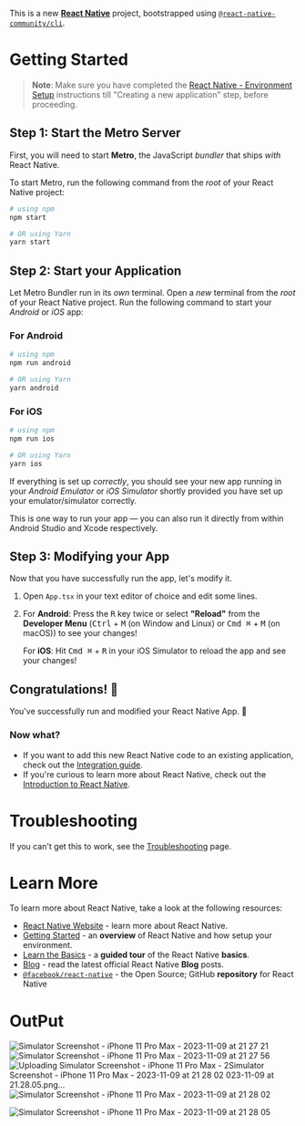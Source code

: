 This is a new [**React Native**](https://reactnative.dev) project, bootstrapped using [`@react-native-community/cli`](https://github.com/react-native-community/cli).

# Getting Started

>**Note**: Make sure you have completed the [React Native - Environment Setup](https://reactnative.dev/docs/environment-setup) instructions till "Creating a new application" step, before proceeding.

## Step 1: Start the Metro Server

First, you will need to start **Metro**, the JavaScript _bundler_ that ships _with_ React Native.

To start Metro, run the following command from the _root_ of your React Native project:

```bash
# using npm
npm start

# OR using Yarn
yarn start
```

## Step 2: Start your Application

Let Metro Bundler run in its _own_ terminal. Open a _new_ terminal from the _root_ of your React Native project. Run the following command to start your _Android_ or _iOS_ app:

### For Android

```bash
# using npm
npm run android

# OR using Yarn
yarn android
```

### For iOS

```bash
# using npm
npm run ios

# OR using Yarn
yarn ios
```

If everything is set up _correctly_, you should see your new app running in your _Android Emulator_ or _iOS Simulator_ shortly provided you have set up your emulator/simulator correctly.

This is one way to run your app — you can also run it directly from within Android Studio and Xcode respectively.

## Step 3: Modifying your App

Now that you have successfully run the app, let's modify it.

1. Open `App.tsx` in your text editor of choice and edit some lines.
2. For **Android**: Press the <kbd>R</kbd> key twice or select **"Reload"** from the **Developer Menu** (<kbd>Ctrl</kbd> + <kbd>M</kbd> (on Window and Linux) or <kbd>Cmd ⌘</kbd> + <kbd>M</kbd> (on macOS)) to see your changes!

   For **iOS**: Hit <kbd>Cmd ⌘</kbd> + <kbd>R</kbd> in your iOS Simulator to reload the app and see your changes!

## Congratulations! :tada:

You've successfully run and modified your React Native App. :partying_face:

### Now what?

- If you want to add this new React Native code to an existing application, check out the [Integration guide](https://reactnative.dev/docs/integration-with-existing-apps).
- If you're curious to learn more about React Native, check out the [Introduction to React Native](https://reactnative.dev/docs/getting-started).

# Troubleshooting

If you can't get this to work, see the [Troubleshooting](https://reactnative.dev/docs/troubleshooting) page.

# Learn More

To learn more about React Native, take a look at the following resources:

- [React Native Website](https://reactnative.dev) - learn more about React Native.
- [Getting Started](https://reactnative.dev/docs/environment-setup) - an **overview** of React Native and how setup your environment.
- [Learn the Basics](https://reactnative.dev/docs/getting-started) - a **guided tour** of the React Native **basics**.
- [Blog](https://reactnative.dev/blog) - read the latest official React Native **Blog** posts.
- [`@facebook/react-native`](https://github.com/facebook/react-native) - the Open Source; GitHub **repository** for React Native

# OutPut
![Simulator Screenshot - iPhone 11 Pro Max - 2023-11-09 at 21 27 21](https://github.com/MirzaAdeelAhmad/LightAndDarkMoodApplication/assets/130549904/891e6605-4ab9-4863-bba0-f3c292f48ee1)
![Simulator Screenshot - iPhone 11 Pro Max - 2023-11-09 at 21 27 56](https://github.com/MirzaAdeelAhmad/LightAndDarkMoodApplication/assets/130549904/b8a1096e-de03-45e7-9b58-6a199c117d40)
![Uploading Simulator Screenshot - iPhone 11 Pro Max - 2![Simulator Screenshot - iPhone 11 Pro Max - 2023-11-09 at 21 28 02](https://github.com/MirzaAdeelAhmad/LightAndDarkMoodApplication/assets/130549904/f48a3b31-b491-4b53-8ca8-81446273010b)
023-11-09 at 21.28.05.png…]()
![Simulator Screenshot - iPhone 11 Pro Max - 2023-11-09 at 21 28 02](https://github.com/MirzaAdeelAhmad/LightAndDarkMoodApplication/assets/130549904/13a5ead3-4b2b-411d-92ba-92712e83e67c)

![Simulator Screenshot - iPhone 11 Pro Max - 2023-11-09 at 21 28 05](https://github.com/MirzaAdeelAhmad/LightAndDarkMoodApplication/assets/130549904/88d921bc-057c-40b6-8baf-3fcf6af5e6ce)
